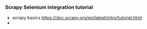 ### Scrapy Selenium integration tutorial
* scrapy basics https://doc.scrapy.org/en/latest/intro/tutorial.html
* 
